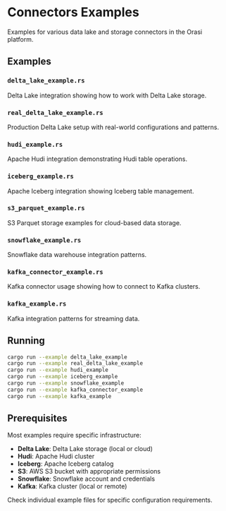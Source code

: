 # Connectors Examples

Examples for various data lake and storage connectors in the Orasi platform.

## Examples

### `delta_lake_example.rs`
Delta Lake integration showing how to work with Delta Lake storage.

### `real_delta_lake_example.rs`
Production Delta Lake setup with real-world configurations and patterns.

### `hudi_example.rs`
Apache Hudi integration demonstrating Hudi table operations.

### `iceberg_example.rs`
Apache Iceberg integration showing Iceberg table management.

### `s3_parquet_example.rs`
S3 Parquet storage examples for cloud-based data storage.

### `snowflake_example.rs`
Snowflake data warehouse integration patterns.

### `kafka_connector_example.rs`
Kafka connector usage showing how to connect to Kafka clusters.

### `kafka_example.rs`
Kafka integration patterns for streaming data.

## Running

```bash
cargo run --example delta_lake_example
cargo run --example real_delta_lake_example
cargo run --example hudi_example
cargo run --example iceberg_example
cargo run --example snowflake_example
cargo run --example kafka_connector_example
cargo run --example kafka_example
```

## Prerequisites

Most examples require specific infrastructure:
- **Delta Lake**: Delta Lake storage (local or cloud)
- **Hudi**: Apache Hudi cluster
- **Iceberg**: Apache Iceberg catalog
- **S3**: AWS S3 bucket with appropriate permissions
- **Snowflake**: Snowflake account and credentials
- **Kafka**: Kafka cluster (local or remote)

Check individual example files for specific configuration requirements.
